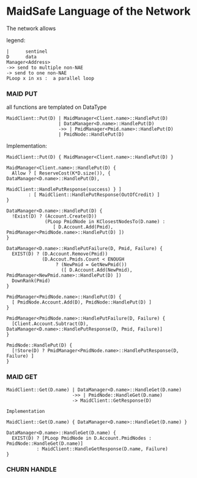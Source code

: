 
# MaidSafe Language of the Network


The network allows

legend:

    |      sentinel
    D      data
    Manager<Address>
    ->> send to multiple non-NAE
    -> send to one non-NAE
    PLoop x in xs :  a parallel loop


### MAID PUT
all functions are templated on DataType

    MaidClient::Put(D) | MaidManager<Client.name>::HandlePut(D)
                       | DataManager<D.name>::HandlePut(D)
                       ->> | PmidManager<Pmid.name>::HandlePut(D)
                       | PmidNode::HandlePut(D)


Implementation:

    MaidClient::Put(D) { MaidManager<Client.name>::HandlePut(D) }

    MaidManager<Client.name>::HandlePut(D) {
      Allow ? [ ReserveCost(K*D.size()), { DataManager<D.name>::HandlePut(D),
                                           MaidClient::HandlePutResponse(success) } ]
            : [ MaidClient::HandlePutResponse(OutOfCredit) ]
    }

    DataManager<D.name>::HandlePut(D) {
      !Exist(D) ? (Account.Create(D))
                  (PLoop PmidNode in KClosestNodesTo(D.name) :
                     [ D.Account.Add(Pmid), PmidManager<PmidNode.name>::HandlePut(D) ])
    }
    
    DataManager<D.name>::HandlePutFailure(D, Pmid, Failure) {
      EXIST(D) ? (D.Account.Remove(Pmid))
                 (D.Accout.Pmids.Count < ENOUGH
                      ? (NewPmid = GetNewPmid())
                        ([ D.Account.Add(NewPmid), PmidManager<NewPmid.name>::HandlePut(D) ])
      DownRank(Pmid)   
    }
    
    PmidManager<PmidNode.name>::HandlePut(D) {
      [ PmidNode.Account.Add(D), PmidNode::HandlePut(D) ]
    }
    
    PmidManager<PmidNode.name>::HandlePutFailure(D, Failure) {
      [Client.Account.Subtract(D), DataManager<D.name>::HandlePutResponse(D, Pmid, Failure)]
    }
    
    PmidNode::HandlePut(D) {
      [!Store(D) ? PmidManager<PmidNode.name>::HandlePutResponse(D, Failure) ]
    }

### MAID GET

    MaidClient::Get(D.name) | DataManager<D.name>::HandleGet(D.name)
                            ->> | PmidNode::HandleGet(D.name)
                            -> MaidClient::GetResponse(D)
    
    Implementation
    
    MaidClient::Get(D.name) { DataManager<D.name>::HandleGet(D.name) }
    
    DataManager<D.name>::HandleGet(D.name) {
      EXIST(D) ? [PLoop PmidNode in D.Account.PmidNodes : PmidNode::HandleGet(D.name)]
               : MaidClient::HandleGetResponse(D.name, Failure)
    }


### CHURN HANDLE
